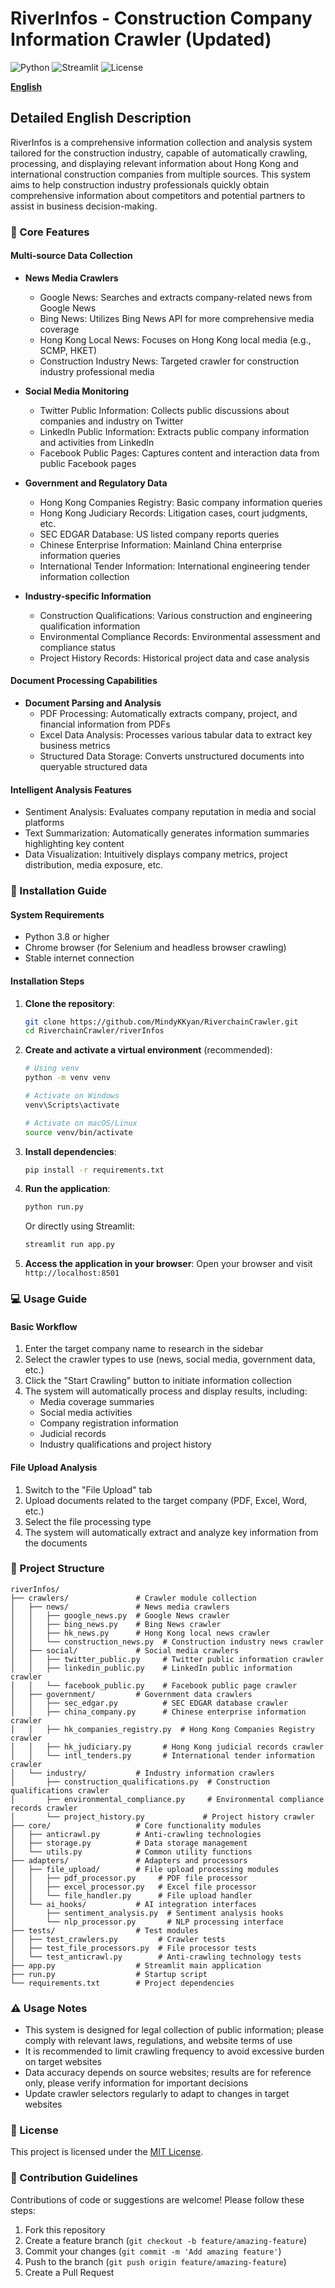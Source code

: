 # RiverInfos - Construction Company Information Crawler (Updated)

![Python](https://img.shields.io/badge/python-3.8+-blue.svg)
![Streamlit](https://img.shields.io/badge/streamlit-1.0+-red.svg)
![License](https://img.shields.io/badge/license-MIT-green.svg)

**[English](#detailed-english-description)**

## Detailed English Description

RiverInfos is a comprehensive information collection and analysis system tailored for the construction industry, capable of automatically crawling, processing, and displaying relevant information about Hong Kong and international construction companies from multiple sources. This system aims to help construction industry professionals quickly obtain comprehensive information about competitors and potential partners to assist in business decision-making.


### 📑 Core Features

#### Multi-source Data Collection
- **News Media Crawlers**
  - Google News: Searches and extracts company-related news from Google News
  - Bing News: Utilizes Bing News API for more comprehensive media coverage
  - Hong Kong Local News: Focuses on Hong Kong local media (e.g., SCMP, HKET)
  - Construction Industry News: Targeted crawler for construction industry professional media

- **Social Media Monitoring**
  - Twitter Public Information: Collects public discussions about companies and industry on Twitter
  - LinkedIn Public Information: Extracts public company information and activities from LinkedIn
  - Facebook Public Pages: Captures content and interaction data from public Facebook pages

- **Government and Regulatory Data**
  - Hong Kong Companies Registry: Basic company information queries
  - Hong Kong Judiciary Records: Litigation cases, court judgments, etc.
  - SEC EDGAR Database: US listed company reports queries
  - Chinese Enterprise Information: Mainland China enterprise information queries
  - International Tender Information: International engineering tender information collection

- **Industry-specific Information**
  - Construction Qualifications: Various construction and engineering qualification information
  - Environmental Compliance Records: Environmental assessment and compliance status
  - Project History Records: Historical project data and case analysis

#### Document Processing Capabilities
- **Document Parsing and Analysis**
  - PDF Processing: Automatically extracts company, project, and financial information from PDFs
  - Excel Data Analysis: Processes various tabular data to extract key business metrics
  - Structured Data Storage: Converts unstructured documents into queryable structured data

#### Intelligent Analysis Features
- Sentiment Analysis: Evaluates company reputation in media and social platforms
- Text Summarization: Automatically generates information summaries highlighting key content
- Data Visualization: Intuitively displays company metrics, project distribution, media exposure, etc.

### 🚀 Installation Guide

#### System Requirements
- Python 3.8 or higher
- Chrome browser (for Selenium and headless browser crawling)
- Stable internet connection

#### Installation Steps

1. **Clone the repository**:
   ```bash
   git clone https://github.com/MindyKKyan/RiverchainCrawler.git
   cd RiverchainCrawler/riverInfos
   ```

2. **Create and activate a virtual environment** (recommended):
   ```bash
   # Using venv
   python -m venv venv
   
   # Activate on Windows
   venv\Scripts\activate
   
   # Activate on macOS/Linux
   source venv/bin/activate
   ```

3. **Install dependencies**:
   ```bash
   pip install -r requirements.txt
   ```

4. **Run the application**:
   ```bash
   python run.py
   ```
   Or directly using Streamlit:
   ```bash
   streamlit run app.py
   ```

5. **Access the application in your browser**:
   Open your browser and visit `http://localhost:8501`

### 💻 Usage Guide

#### Basic Workflow
1. Enter the target company name to research in the sidebar
2. Select the crawler types to use (news, social media, government data, etc.)
3. Click the "Start Crawling" button to initiate information collection
4. The system will automatically process and display results, including:
   - Media coverage summaries
   - Social media activities
   - Company registration information
   - Judicial records
   - Industry qualifications and project history

#### File Upload Analysis
1. Switch to the "File Upload" tab
2. Upload documents related to the target company (PDF, Excel, Word, etc.)
3. Select the file processing type
4. The system will automatically extract and analyze key information from the documents

### 📂 Project Structure

```
riverInfos/
├── crawlers/               # Crawler module collection
│   ├── news/               # News media crawlers
│   │   ├── google_news.py  # Google News crawler
│   │   ├── bing_news.py    # Bing News crawler
│   │   ├── hk_news.py      # Hong Kong local news crawler
│   │   └── construction_news.py  # Construction industry news crawler
│   ├── social/             # Social media crawlers
│   │   ├── twitter_public.py     # Twitter public information crawler
│   │   ├── linkedin_public.py    # LinkedIn public information crawler
│   │   └── facebook_public.py    # Facebook public page crawler
│   ├── government/         # Government data crawlers
│   │   ├── sec_edgar.py          # SEC EDGAR database crawler
│   │   ├── china_company.py      # Chinese enterprise information crawler
│   │   ├── hk_companies_registry.py  # Hong Kong Companies Registry crawler
│   │   ├── hk_judiciary.py       # Hong Kong judicial records crawler
│   │   └── intl_tenders.py       # International tender information crawler
│   └── industry/           # Industry information crawlers
│       ├── construction_qualifications.py  # Construction qualifications crawler
│       ├── environmental_compliance.py     # Environmental compliance records crawler
│       └── project_history.py             # Project history crawler
├── core/                   # Core functionality modules
│   ├── anticrawl.py        # Anti-crawling technologies
│   ├── storage.py          # Data storage management
│   └── utils.py            # Common utility functions
├── adapters/               # Adapters and processors
│   ├── file_upload/        # File upload processing modules
│   │   ├── pdf_processor.py     # PDF file processor
│   │   ├── excel_processor.py   # Excel file processor
│   │   └── file_handler.py      # File upload handler
│   └── ai_hooks/           # AI integration interfaces
│       ├── sentiment_analysis.py  # Sentiment analysis hooks
│       └── nlp_processor.py       # NLP processing interface
├── tests/                  # Test modules
│   ├── test_crawlers.py         # Crawler tests
│   ├── test_file_processors.py  # File processor tests
│   └── test_anticrawl.py        # Anti-crawling technology tests
├── app.py                  # Streamlit main application
├── run.py                  # Startup script
└── requirements.txt        # Project dependencies
```

### ⚠️ Usage Notes

- This system is designed for legal collection of public information; please comply with relevant laws, regulations, and website terms of use
- It is recommended to limit crawling frequency to avoid excessive burden on target websites
- Data accuracy depends on source websites; results are for reference only, please verify information for important decisions
- Update crawler selectors regularly to adapt to changes in target websites

### 📄 License

This project is licensed under the [MIT License](LICENSE).

### 👥 Contribution Guidelines

Contributions of code or suggestions are welcome! Please follow these steps:

1. Fork this repository
2. Create a feature branch (`git checkout -b feature/amazing-feature`)
3. Commit your changes (`git commit -m 'Add amazing feature'`)
4. Push to the branch (`git push origin feature/amazing-feature`)
5. Create a Pull Request

